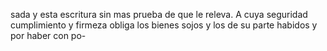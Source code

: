 sada y esta escritura sin mas prueba de que le releva.
A cuya seguridad cumplimiento y firmeza obliga los bienes sojos y los de su parte habidos y por haber con po-